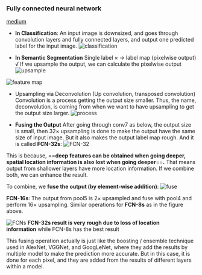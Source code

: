 ### Fully connected neural network
[medium](https://towardsdatascience.com/review-fcn-semantic-segmentation-eb8c9b50d2d1)
- **In Classification**:
An input image is downsized, and goes through convolution layers and fully connected layers, and output one predicted label for the input image.
![classification](https://miro.medium.com/v2/resize:fit:1100/format:webp/1*ErOVnlmtWYFGpnpvKJImKw.png)


- **In Semantic Segmentation**
Single label ×   ->   label map (pixelwise output)   √
If we upsample the output, we can calculate the pixelwise output
![upsample](https://miro.medium.com/v2/resize:fit:1100/format:webp/1*LtSSJ9QP0Y9qWG9nz9sb2w.png)

![feature map](https://miro.medium.com/v2/resize:fit:750/format:webp/1*NXNGhfSyzQcKzoOSt-Z0Ng.png)


- Upsampling via Deconvolution (Up convolution, transposed convolution)
Convolution is a process getting the output size smaller. Thus, the name, deconvolution, is coming from when we want to have upsampling to get the output size larger.
![process](https://miro.medium.com/v2/resize:fit:640/format:webp/0*NBKHZlXvqOg3R6_z.gif)

- **Fusing the Output**
After going through conv7 as below, the output size is small, then 32× upsampling is done to make the output have the same size of input image. But it also makes the output label map rough. And it is called **FCN-32s**:
![FCN-32](https://miro.medium.com/v2/resize:fit:1100/format:webp/1*ajovnrcLYRuwlTrM5j-Qng.png)

This is because, ==**deep features can be obtained when going deeper, spatial location information is also lost when going deeper**==**.** That means output from shallower layers have more location information. If we combine both, we can enhance the result.

To combine, we **fuse the output (by element-wise addition)**:
![fuse](https://miro.medium.com/v2/resize:fit:1100/format:webp/1*lUnNaKAjL-Mq10v3tIBtJg.png)

**FCN-16s**: The output from pool5 is 2× upsampled and fuse with pool4 and perform 16× upsampling. Similar operations for **FCN-8s** as in the figure above.

![FCNs](https://miro.medium.com/v2/resize:fit:828/format:webp/1*tcYqvV0KHjK2ANBGe8GpjQ.png)
**FCN-32s result is very rough due to loss of location information** while FCN-8s has the best result

This fusing operation actually is just like the boosting / ensemble technique used in AlexNet, VGGNet, and GoogLeNet, where they add the results by multiple model to make the prediction more accurate. But in this case, it is done for each pixel, and they are added from the results of different layers within a model.